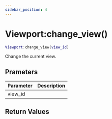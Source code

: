 ```yaml
---
sidebar_position: 4
---
```


# Viewport:change_view()
```lua
Viewport:change_view(view_id)
```
Change the current view.


## Prameters
|Parameter|Description|
|-|-|
|view_id||


## Return Values
